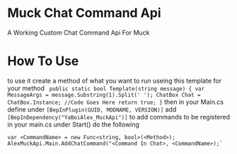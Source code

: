 # Muck Chat Command Api
A Working Custom Chat Command Api For Muck

# How To Use
to use it create a method of what you want to run useing this template for your method
`
public static bool Template(string message)
{
  var MessageArgs = message.Substring(1).Split(' ');
  ChatBox Chat = ChatBox.Instance;
  //Code Goes Here
  return true;
}`
then in your Main.cs define under 
```[BepInPlugin(GUID, MODNAME, VERSION)]```
add 
```[BepInDependency("YaBoiAlex_MuckApi")]```
to add commands to be registered in your main.cs under Start() do the following
```
var <CommandName> = new Func<string, bool>(<Method>);
AlexMuckApi.Main.AddChatCommand("<Command In Chat>, <CommandName>);`
